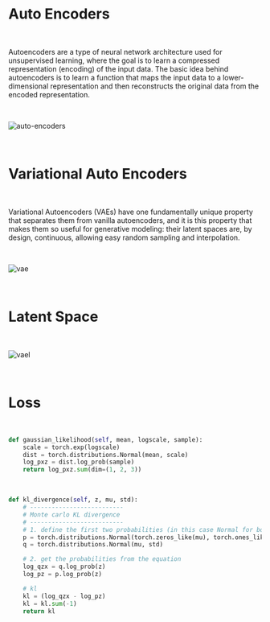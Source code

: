 # Auto Encoders

<br>

Autoencoders are a type of neural network architecture used for unsupervised learning, where the goal is to learn a compressed representation (encoding) of the input data. The basic idea behind autoencoders is to learn a function that maps the input data to a lower-dimensional representation and then reconstructs the original data from the encoded representation. 

<br>

![auto-encoders](https://assets-global.website-files.com/5d7b77b063a9066d83e1209c/60ba3ecb0057e25cf8317ede_autoencoder1.png)

<br>

# Variational Auto Encoders

<br>

Variational Autoencoders (VAEs) have one fundamentally unique property that separates them from vanilla autoencoders, and it is this property that makes them so useful for generative modeling: their latent spaces are, by design, continuous, allowing easy random sampling and interpolation. 

<br>

![vae](https://www.jeremyjordan.me/content/images/2018/03/Screen-Shot-2018-03-18-at-12.24.19-AM.png)

<br>

# Latent Space 

<br>

![vael](https://www.jeremyjordan.me/content/images/2018/03/6-vae.png)

<br>

# Loss

<br>

```python
def gaussian_likelihood(self, mean, logscale, sample):
    scale = torch.exp(logscale)
    dist = torch.distributions.Normal(mean, scale)
    log_pxz = dist.log_prob(sample)
    return log_pxz.sum(dim=(1, 2, 3))
```

<br>

```python
def kl_divergence(self, z, mu, std):
    # --------------------------
    # Monte carlo KL divergence
    # --------------------------
    # 1. define the first two probabilities (in this case Normal for both)
    p = torch.distributions.Normal(torch.zeros_like(mu), torch.ones_like(std))
    q = torch.distributions.Normal(mu, std)

    # 2. get the probabilities from the equation
    log_qzx = q.log_prob(z)
    log_pz = p.log_prob(z)

    # kl
    kl = (log_qzx - log_pz)
    kl = kl.sum(-1)
    return kl
```